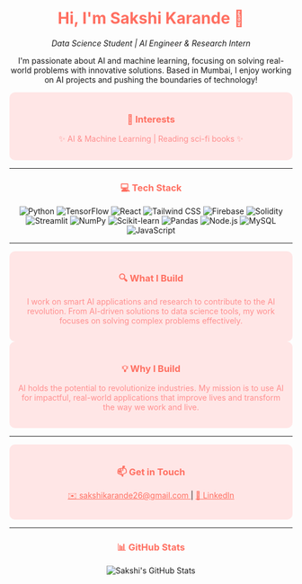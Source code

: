 <div align="center">
  <h1 style="color: #ff6f61;"> Hi, I'm Sakshi Karande 🎀 </h1>
  <p><em>Data Science Student | AI Engineer & Research Intern</em></p>
  <p>I'm passionate about AI and machine learning, focusing on solving real-world problems with innovative solutions. Based in Mumbai, I enjoy working on AI projects and pushing the boundaries of technology!</p>
</div>

<div align="center" style="background-color: #ffe6e6; padding: 15px; border-radius: 10px;">
  <h3 style="color: #ff6f61;">🎯 Interests</h3>
  <p style="color: #ff8f8f;">
    ✨ AI & Machine Learning | Reading sci-fi books ✨
  </p>
</div>

---

<div align="center">
  <h3 style="color: #ff6f61;">💻 Tech Stack</h3>
  <p>
    <img src="https://img.shields.io/badge/Python-3776AB?style=for-the-badge&logo=python&logoColor=white" alt="Python" />
    <img src="https://img.shields.io/badge/TensorFlow-FF6F00?style=for-the-badge&logo=tensorflow&logoColor=white" alt="TensorFlow" />
    <img src="https://img.shields.io/badge/React-61DAFB?style=for-the-badge&logo=react&logoColor=white" alt="React" />
    <img src="https://img.shields.io/badge/Tailwind%20CSS-38B2AC?style=for-the-badge&logo=tailwind-css&logoColor=white" alt="Tailwind CSS" />
    <img src="https://img.shields.io/badge/Firebase-FFCA28?style=for-the-badge&logo=firebase&logoColor=white" alt="Firebase" />
    <img src="https://img.shields.io/badge/Solidity-363636?style=for-the-badge&logo=solidity&logoColor=white" alt="Solidity" />
    <img src="https://img.shields.io/badge/Streamlit-FF4B4B?style=for-the-badge&logo=streamlit&logoColor=white" alt="Streamlit" />
    <img src="https://img.shields.io/badge/NumPy-013243?style=for-the-badge&logo=numpy&logoColor=white" alt="NumPy" />
    <img src="https://img.shields.io/badge/Scikit_Learn-F7931E?style=for-the-badge&logo=scikit-learn&logoColor=white" alt="Scikit-learn" />
    <img src="https://img.shields.io/badge/Pandas-150458?style=for-the-badge&logo=pandas&logoColor=white" alt="Pandas" />
    <img src="https://img.shields.io/badge/Node.js-339933?style=for-the-badge&logo=node.js&logoColor=white" alt="Node.js" />
    <img src="https://img.shields.io/badge/MySQL-4479A1?style=for-the-badge&logo=mysql&logoColor=white" alt="MySQL" />
    <img src="https://img.shields.io/badge/JavaScript-F7DF1E?style=for-the-badge&logo=javascript&logoColor=black" alt="JavaScript" />
  </p>
</div>

---

<div align="center" style="background-color: #ffe6e6; padding: 15px; border-radius: 10px;">
  <h3 style="color: #ff6f61;">🔍 What I Build</h3>
  <p style="color: #ff8f8f;">I work on smart AI applications and research to contribute to the AI revolution. From AI-driven solutions to data science tools, my work focuses on solving complex problems effectively.</p>
</div>

<div align="center" style="background-color: #ffe6e6; padding: 15px; border-radius: 10px;">
  <h3 style="color: #ff6f61;">💡 Why I Build</h3>
  <p style="color: #ff8f8f;">AI holds the potential to revolutionize industries. My mission is to use AI for impactful, real-world applications that improve lives and transform the way we work and live.</p>
</div>

---

<div align="center" style="background-color: #ffe6e6; padding: 15px; border-radius: 10px;">
  <h3 style="color: #ff6f61;">📫 Get in Touch</h3>
  <p>
    <a href="mailto:your.email@example.com" style="color: #ff6f61;">✉️ sakshikarande26@gmail.com </a> | 
    <a href="https://www.linkedin.com/in/sakshi-karande/" style="color: #ff6f61;">🔗 LinkedIn</a>
  </p>
</div>


---

<div align="center">
  <h3 style="color: #ff6f61;">📊 GitHub Stats</h3>
  <img src="https://github-readme-stats.vercel.app/api?username=yourusername&show_icons=true&theme=material-palenight&bg_color=0,0,0,0" alt="Sakshi's GitHub Stats" style="border: none;"/>
</div>
